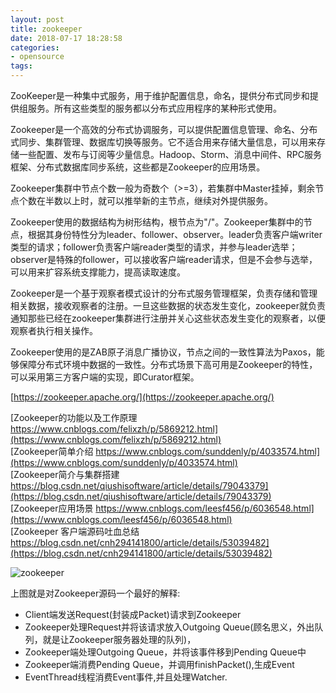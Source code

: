 ```yaml
---
layout: post
title: zookeeper
date: 2018-07-17 18:28:58
categories:
- opensource
tags:
---
```

ZooKeeper是一种集中式服务，用于维护配置信息，命名，提供分布式同步和提供组服务。所有这些类型的服务都以分布式应用程序的某种形式使用。  

Zookeeper是一个高效的分布式协调服务，可以提供配置信息管理、命名、分布式同步、集群管理、数据库切换等服务。它不适合用来存储大量信息，可以用来存储一些配置、发布与订阅等少量信息。Hadoop、Storm、消息中间件、RPC服务框架、分布式数据库同步系统，这些都是Zookeeper的应用场景。  

Zookeeper集群中节点个数一般为奇数个（>=3），若集群中Master挂掉，剩余节点个数在半数以上时，就可以推举新的主节点，继续对外提供服务。  

Zookeeper使用的数据结构为树形结构，根节点为"/"。Zookeeper集群中的节点，根据其身份特性分为leader、follower、observer。leader负责客户端writer类型的请求；follower负责客户端reader类型的请求，并参与leader选举；observer是特殊的follower，可以接收客户端reader请求，但是不会参与选举，可以用来扩容系统支撑能力，提高读取速度。  

Zookeeper是一个基于观察者模式设计的分布式服务管理框架，负责存储和管理相关数据，接收观察者的注册。一旦这些数据的状态发生变化，zookeeper就负责通知那些已经在zookeeper集群进行注册并关心这些状态发生变化的观察者，以便观察者执行相关操作。  

Zookeeper使用的是ZAB原子消息广播协议，节点之间的一致性算法为Paxos，能够保障分布式环境中数据的一致性。分布式场景下高可用是Zookeeper的特性，可以采用第三方客户端的实现，即Curator框架。  

[https://zookeeper.apache.org/](https://zookeeper.apache.org/)  

[Zookeeper的功能以及工作原理 https://www.cnblogs.com/felixzh/p/5869212.html](https://www.cnblogs.com/felixzh/p/5869212.html)  
[Zookeeper简单介绍 https://www.cnblogs.com/sunddenly/p/4033574.html](https://www.cnblogs.com/sunddenly/p/4033574.html)  
[Zookeeper简介与集群搭建 https://blog.csdn.net/qiushisoftware/article/details/79043379](https://blog.csdn.net/qiushisoftware/article/details/79043379)  
[Zookeeper应用场景 https://www.cnblogs.com/leesf456/p/6036548.html](https://www.cnblogs.com/leesf456/p/6036548.html)  
[Zookeeper 客户端源码吐血总结 https://blog.csdn.net/cnh294141800/article/details/53039482](https://blog.csdn.net/cnh294141800/article/details/53039482)  

![zookeeper](https://img-blog.csdn.net/20161104212932485)

上图就是对Zookeeper源码一个最好的解释:  
- Client端发送Request(封装成Packet)请求到Zookeeper 
- Zookeeper处理Request并将该请求放入Outgoing Queue(顾名思义，外出队列，就是让Zookeeper服务器处理的队列)， 
- Zookeeper端处理Outgoing Queue，并将该事件移到Pending Queue中 
- Zookeeper端消费Pending Queue，并调用finishPacket(),生成Event 
- EventThread线程消费Event事件,并且处理Watcher.
